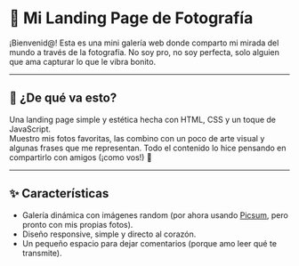 # 🌆 Mi Landing Page de Fotografía

¡Bienvenid@! Esta es una mini galería web donde comparto mi mirada del mundo a través de la fotografía. No soy pro, no soy perfecta, solo alguien que ama capturar lo que le vibra bonito.

---

## 📸 ¿De qué va esto?

Una landing page simple y estética hecha con HTML, CSS y un toque de JavaScript.  
Muestro mis fotos favoritas, las combino con un poco de arte visual y algunas frases que me representan. Todo el contenido lo hice pensando en compartirlo con amigos (¡como vos!) 💬

---

## ✨ Características

- Galería dinámica con imágenes random (por ahora usando [Picsum](https://picsum.photos), pero pronto con mis propias fotos).
- Diseño responsive, simple y directo al corazón.
- Un pequeño espacio para dejar comentarios (porque amo leer qué te transmite).

